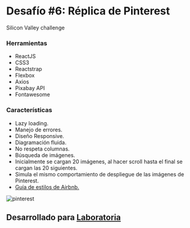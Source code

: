 # Desafío #6: Réplica de Pinterest
Silicon Valley challenge



### Herramientas
- ReactJS
- CSS3
- Reactstrap
- Flexbox
- Axios 
- Pixabay API
- Fontawesome

### Características
- Lazy loading.
- Manejo de errores.
- Diseño Responsive.
- Diagramación fluida.
- No respeta columnas.
- Búsqueda de imágenes.
- Inicialmente se cargan 20 imágenes, al hacer scroll hasta el final se cargan las 20 siguientes.
- Simula el mismo comportamiento de despliegue de las imágenes de Pinterest.
- [Guía de estilos de Airbnb.](https://github.com/airbnb/javascript)


![pinterest](https://user-images.githubusercontent.com/37467124/47403679-be834780-d720-11e8-87d6-37eb99a9da9d.png)

## Desarrollado para [Laboratoria](https://www.laboratoria.la/)

